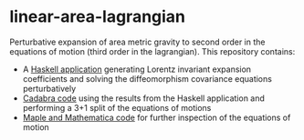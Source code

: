 # linear-area-lagrangian

Perturbative expansion of area metric gravity to second order in the equations of motion (third order in the lagrangian). This repository contains:

 * A [Haskell application](haskell/ansaetze) generating Lorentz invariant expansion coefficients and solving the diffeomorphism covariance equations perturbatively
 * [Cadabra code](cadabra) using the results from the Haskell application and performing a 3+1 split of the equations of motions
 * [Maple and Mathematica code](linalg) for further inspection of the equations of motion
